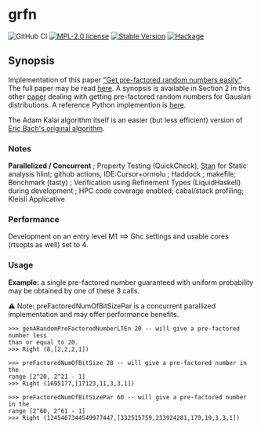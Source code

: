 # grfn
![GitHub CI](https://img.shields.io/github/actions/workflow/status/threeeyedgod/GRFN/ci.yml)
[![MPL-2.0 license](https://img.shields.io/badge/license-MPL--2.0-blue.svg)](https://github.com/threeeyedgod/GRFN/blob/main/LICENSE)
[![Stable Version](https://img.shields.io/github/v/tag/ThreeEyedGod/GRFN)](https://img.shields.io/github/v/tag/ThreeEyedGod/grfn)
[![Hackage](https://img.shields.io/hackage/v/grfn.svg)](https://hackage.haskell.org/package/grfn)

Synopsis
---------

Implementation of this paper ["Get pre-factored random numbers easily"](https://twitter.com/michael_nielsen/status/1724854680990486780?s=20). The full paper may be read [here](https://link.springer.com/content/pdf/10.1007/s00145-003-0051-5.pdf).  A synopsis is available in Section 2 in this other [paper](https://math.dartmouth.edu/~carlp/kalai3.pdf) dealing with getting pre-factored random numbers for Gausian distributions.  A reference Python implemention is [here](https://www.johndcook.com/blog/2023/11/17/factored-random-numbers/).

The Adam Kalai algorithm itself is an easier (but less efficient) version of [Eric Bach's original algorithm](https://pages.cs.wisc.edu/~cs812-1/pfrn.pdf). 

### Notes
**Parallelized / Concurrent** ; Property Testing (QuickCheck), [Stan](https://hackage.haskell.org/package/stan) for Static analysis
hlint; github actions, IDE:Cursor+ormolu ; Haddock ; makefile; Benchmark (tasty) ; Verification using Refinement Types (LiquidHaskell) during development ; HPC code coverage enabled; cabal/stack profiling; Kleisli Applicative

### Performance
Development on an entry level M1 ==> Ghc settings and usable cores (rtsopts as well) set to 4.

### Usage

__Example:__ a single pre-factored number guaranteed with uniform probability may 
be obtained by one of these 3 calls.  

⚠️ Note: preFactoredNumOfBitSizePar is a concurrent 
parallized implementation and may offer performance benefits.

    >>> genARandomPreFactoredNumberLTEn 20 -- will give a pre-factored number less 
    than or equal to 20.
    >>> Right (8,[2,2,2,1])

    >>> preFactoredNumOfBitSize 20 -- will give a pre-factored number in the 
    range [2^20, 2^21 - 1]
    >>> Right (1695177,[17123,11,3,3,1])

    >>> preFactoredNumOfBitSizePar 60 -- will give a pre-factored number in the 
    range [2^60, 2^61 - 1]
    >>> Right (1245467344549977447,[332515759,233924281,179,19,3,3,1])

